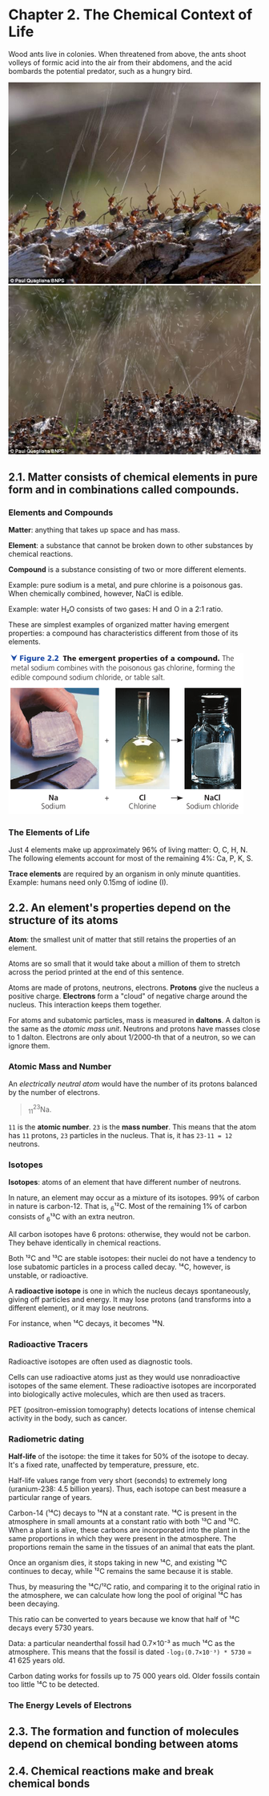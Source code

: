 # Chapter 2. The Chemical Context of Life

Wood ants live in colonies. When threatened from above, the ants shoot volleys of formic acid into the air from their abdomens, and the acid bombards the potential predator, such as a hungry bird.

![Ants shoot formic acid](img/02/ants-shoot-formic-acid-1.jpg)
![Ants shoot formic acid](img/02/ants-shoot-formic-acid-2.jpg)

## 2.1. Matter consists of chemical elements in pure form and in combinations called compounds.

### Elements and Compounds
**Matter**: anything that takes up space and has mass.

**Element**: a substance that cannot be broken down to other substances by chemical reactions.

**Compound** is a substance consisting of two or more different elements.

Example: pure sodium is a metal, and pure chlorine is a poisonous gas. When chemically combined, however, NaCl is edible.

Example: water H₂O consists of two gases: H and O in a 2:1 ratio.

These are simplest examples of organized matter having emergent properties: a compound has characteristics different from those of its elements.

![Na + Cl = NaCl](img/02/na-plus-cl-equals-nacl.png)

### The Elements of Life
Just 4 elements make up approximately 96% of living matter: O, C, H, N.
The following elements account for most of the remaining 4%: Ca, P, K, S.

**Trace elements** are required by an organism in only minute quantities. Example: humans need only 0.15mg of iodine (I).

## 2.2. An element's properties depend on the structure of its atoms
**Atom**: the smallest unit of matter that still retains the properties of an element.

Atoms are so small that it would take about a million of them to stretch across the period printed at the end of this sentence.

Atoms are made of protons, neutrons, electrons. **Protons** give the nucleus a positive charge. **Electrons** form a "cloud" of negative charge around the nucleus. This interaction keeps them together.

For atoms and subatomic particles, mass is measured in **daltons**. A dalton is the same as the *atomic mass unit*. Neutrons and protons have masses close to 1 dalton. Electrons are only about 1/2000-th that of a neutron, so we can ignore them.

### Atomic Mass and Number
An *electrically neutral atom* would have the number of its protons balanced by the number of electrons.

> <sub>11</sub><sup>23</sup>Na.

`11` is the **atomic number**. `23` is the **mass number**. This means that the atom has `11` protons, `23` particles in the nucleus. That is, it has `23-11 = 12` neutrons.

### Isotopes
**Isotopes**: atoms of an element that have different number of neutrons.

In nature, an element may occur as a mixture of its isotopes. 99% of carbon in nature is carbon-12. That is, <sub>6</sub>¹²C. Most of the remaining 1% of carbon consists of <sub>6</sub>¹³C with an extra neutron.

All carbon isotopes have 6 protons: otherwise, they would not be carbon. They behave identically in chemical reactions.

Both ¹²C and ¹³C are stable isotopes: their nuclei do not have a tendency to lose subatomic particles in a process called decay. ¹⁴C, however, is unstable, or radioactive.

A **radioactive isotope** is one in which the nucleus decays spontaneously, giving off particles and energy. It may lose protons (and transforms into a different element), or it may lose neutrons.

For instance, when ¹⁴C decays, it becomes ¹⁴N.

### Radioactive Tracers
Radioactive isotopes are often used as diagnostic tools.

Cells can use radioactive atoms just as they would use nonradioactive isotopes of the same element. These radioactive isotopes are incorporated into biologically active molecules, which are then used as tracers.

PET (positron-emission tomography) detects locations of intense chemical activity in the body, such as cancer.

### Radiometric dating
**Half-life** of the isotope: the time it takes for 50% of the isotope to decay. It's a fixed rate, unaffected by temperature, pressure, etc.

Half-life values range from very short (seconds) to extremely long (uranium-238: 4.5 billion years). Thus, each isotope can best measure a particular range of years.

Carbon-14 (¹⁴C) decays to ¹⁴N at a constant rate. ¹⁴C is present in the atmosphere in small amounts at a constant ratio with both ¹³C and ¹²C. When a plant is alive, these carbons are incorporated into the plant in the same proportions in which they were present in the atmosphere. The proportions remain the same in the tissues of an animal that eats the plant.

Once an organism dies, it stops taking in new ¹⁴C, and existing ¹⁴C continues to decay, while ¹²C remains the same because it is stable.

Thus, by measuring the ¹⁴C/¹²C ratio, and comparing it to the original ratio in the atmosphere, we can calculate how long the pool of original ¹⁴C has been decaying.

This ratio can be converted to years because we know that half of ¹⁴C decays every 5730 years.

Data: a particular neanderthal fossil had 0.7×10⁻³ as much ¹⁴C as the atmosphere. This means that the fossil is dated `-log₂(0.7×10⁻³) * 5730` = 41 625 years old.

Carbon dating works for fossils up to 75 000 years old. Older fossils contain too little ¹⁴C to be detected.

### The Energy Levels of Electrons


## 2.3. The formation and function of molecules depend on chemical bonding between atoms

## 2.4. Chemical reactions make and break chemical bonds

